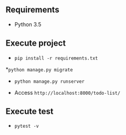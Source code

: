 ## Requirements
* Python 3.5

## Execute project
* `pip install -r requirements.txt`

*`python manage.py migrate`

* `python manage.py runserver`


* Access `http://localhost:8000/todo-list/`

## Execute test
* `pytest -v`
